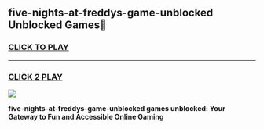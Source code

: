 
## five-nights-at-freddys-game-unblocked Unblocked Games👋
<h3>
<a href="https://news.freeplayer.one?title=five-nights-at-freddys-game-unblocked&ref=16F">CLICK TO PLAY</a></h3>
<hr>

<h3>
<a href="https://news.freeplayer.one?title=five-nights-at-freddys-game-unblocked&ref=16F">CLICK 2 PLAY</a>
  
</h3>

<a href="https://news.freeplayer.one?title=five-nights-at-freddys-game-unblocked&ref=16F/"><img src="https://clearcache.store/games.png"></a>


**five-nights-at-freddys-game-unblocked games unblocked: Your Gateway to Fun and Accessible Online Gaming**
